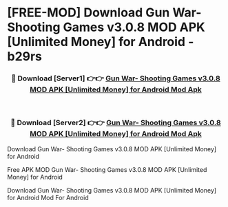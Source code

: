 # [FREE-MOD] Download Gun War- Shooting Games v3.0.8 MOD APK [Unlimited Money] for Android - b29rs


<div align="center">
<h3>🔴 Download [Server1] 👉👉 <a href="https://apk-comot.site?title=Gun_War-_Shooting_Games_v3.0.8_MOD_APK_[Unlimited_Money]_for_Android">Gun War- Shooting Games v3.0.8 MOD APK [Unlimited Money] for Android Mod Apk</a></h3><br>

<h3>🔴 Download [Server2] 👉👉 <a href="https://apk-comot.site?title=Gun_War-_Shooting_Games_v3.0.8_MOD_APK_[Unlimited_Money]_for_Android">Gun War- Shooting Games v3.0.8 MOD APK [Unlimited Money] for Android Mod Apk</a></h3>
</div>



Download Gun War- Shooting Games v3.0.8 MOD APK [Unlimited Money] for Android 

Free APK MOD Gun War- Shooting Games v3.0.8 MOD APK [Unlimited Money] for Android 

Download Gun War- Shooting Games v3.0.8 MOD APK [Unlimited Money] for Android Mod For Android
